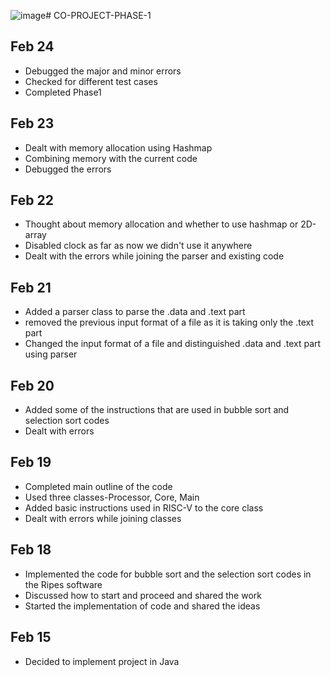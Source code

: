 ![image](https://github.com/SVRAGHAVVENDRA/RISCV_SIMMULATOR/assets/160268442/e91098f6-1571-4c60-830d-870c7d5eb42b)# CO-PROJECT-PHASE-1

## Feb 24
* Debugged the major and minor errors
* Checked for different test cases
* Completed Phase1

## Feb 23
* Dealt with memory allocation using Hashmap
* Combining memory with the current code
* Debugged the errors

## Feb 22
* Thought about memory allocation and whether to use hashmap or 2D-array
* Disabled clock as far as now we didn't use it anywhere
* Dealt with the errors while joining the parser and existing code

## Feb 21
* Added a parser class to parse the .data and .text part
* removed the previous input format of a file as it is taking only the .text part
* Changed the input format of a file and distinguished .data and .text part using parser

## Feb 20
* Added some of the instructions that are used in bubble sort and selection sort codes
* Dealt with errors

## Feb 19
* Completed main outline of the code
* Used three classes-Processor, Core, Main
* Added basic instructions used in RISC-V to the core class
* Dealt with errors while joining classes

## Feb 18
* Implemented the code for bubble sort and the selection sort codes in the Ripes software
* Discussed how to start and proceed and shared the work
* Started the implementation of code and shared the ideas

## Feb 15
* Decided to implement project in Java
